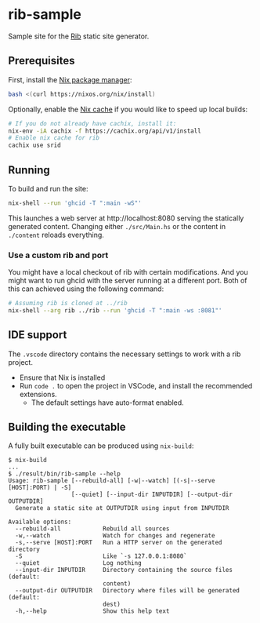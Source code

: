 # rib-sample

Sample site for the [Rib](https://github.com/srid/rib) static site generator.

## Prerequisites

First, install the [Nix package manager](https://nixos.org/nix/):

``` bash
bash <(curl https://nixos.org/nix/install)
```

Optionally, enable the [Nix cache](https://srid.cachix.org/) if you would like to speed up local builds:

``` bash
# If you do not already have cachix, install it:
nix-env -iA cachix -f https://cachix.org/api/v1/install
# Enable nix cache for rib
cachix use srid
```

## Running

To build and run the site:

```bash
nix-shell --run 'ghcid -T ":main -wS"'
```

This launches a web server at http://localhost:8080 serving the statically
generated content. Changing either `./src/Main.hs` or the content in `./content`
reloads everything.

### Use a custom rib and port

You might have a local checkout of rib with certain modifications. And you might
want to run ghcid with the server running at a different port. Both of this can
achieved using the following command:

```bash
# Assuming rib is cloned at ../rib
nix-shell --arg rib ../rib --run 'ghcid -T ":main -ws :8081"'
```

## IDE support

The `.vscode` directory contains the necessary settings to work with a rib project.

- Ensure that Nix is installed
- Run `code .` to open the project in VSCode, and install the recommended extensions.
  - The default settings have auto-format enabled.

## Building the executable

A fully built executable can be produced using `nix-build`:

```text
$ nix-build 
...
$ ./result/bin/rib-sample --help
Usage: rib-sample [--rebuild-all] [-w|--watch] [(-s|--serve [HOST]:PORT) | -S]
                  [--quiet] [--input-dir INPUTDIR] [--output-dir OUTPUTDIR]
  Generate a static site at OUTPUTDIR using input from INPUTDIR

Available options:
  --rebuild-all            Rebuild all sources
  -w,--watch               Watch for changes and regenerate
  -s,--serve [HOST]:PORT   Run a HTTP server on the generated directory
  -S                       Like `-s 127.0.0.1:8080`
  --quiet                  Log nothing
  --input-dir INPUTDIR     Directory containing the source files (default:
                           content)
  --output-dir OUTPUTDIR   Directory where files will be generated (default:
                           dest)
  -h,--help                Show this help text
```
